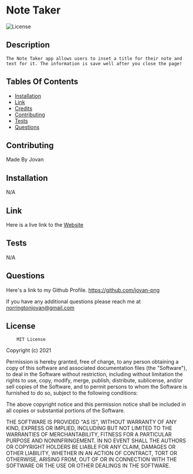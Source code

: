 # Note Taker

![License](https://img.shields.io/badge/MIT-blue)

## Description

    The Note Taker app allows users to inset a title for their note and text for it. The information is save well after you close the page!

## Tables Of Contents

- [Installation](#installation)
- [Link](#link)
- [Credits](#credits)
- [Contributing](#Contributing)
- [Tests](#Tests)
- [Questions](#Questions)

## Contributing

Made By Jovan

## Installation

N/A

## Link

Here is a live link to the [Website](https://note-taker-jovan.herokuapp.com/notes)

## Tests

N/A

## Questions

Here's a link to my Github Profile.
https://github.com/jovan-png

If you have any additional questions please reach me at
norringtonjovan@gmail.com

## License

        MIT License

Copyright (c) 2021

Permission is hereby granted, free of charge, to any person obtaining a copy
of this software and associated documentation files (the "Software"), to deal
in the Software without restriction, including without limitation the rights
to use, copy, modify, merge, publish, distribute, sublicense, and/or sell
copies of the Software, and to permit persons to whom the Software is
furnished to do so, subject to the following conditions:

The above copyright notice and this permission notice shall be included in all
copies or substantial portions of the Software.

THE SOFTWARE IS PROVIDED "AS IS", WITHOUT WARRANTY OF ANY KIND, EXPRESS OR
IMPLIED, INCLUDING BUT NOT LIMITED TO THE WARRANTIES OF MERCHANTABILITY,
FITNESS FOR A PARTICULAR PURPOSE AND NONINFRINGEMENT. IN NO EVENT SHALL THE
AUTHORS OR COPYRIGHT HOLDERS BE LIABLE FOR ANY CLAIM, DAMAGES OR OTHER
LIABILITY, WHETHER IN AN ACTION OF CONTRACT, TORT OR OTHERWISE, ARISING FROM,
OUT OF OR IN CONNECTION WITH THE SOFTWARE OR THE USE OR OTHER DEALINGS IN THE
SOFTWARE.
